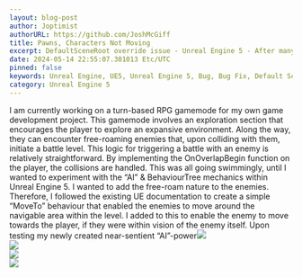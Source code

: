 ```yaml
---
layout: blog-post
author: Joptimist
authorURL: https://github.com/JoshMcGiff
title: Pawns, Characters Not Moving
excerpt: DefaultSceneRoot override issue - Unreal Engine 5 - After many painstaking hours of debugging, we discovered that DefaultSceneRoot can be the ROOT of all evil… **badum tss**
date: 2024-05-14 22:55:07.301013 Etc/UTC
pinned: false
keywords: Unreal Engine, UE5, Unreal Engine 5, Bug, Bug Fix, Default Scene Root
category: Unreal Engine 5
---
```

I am currently working on a turn-based RPG gamemode for my own game development project.
This gamemode involves an exploration section that encourages the player to explore an
expansive environment. Along the way, they can encounter free-roaming enemies that, upon
colliding with them, initiate a battle level. This logic for triggering a battle with an enemy is
relatively straightforward. By implementing the OnOverlapBegin function on the player, the
collisions are handled.
This was all going swimmingly, until I wanted to experiment with the “AI” & BehaviourTree
mechanics within Unreal Engine 5. I wanted to add the free-roam nature to the enemies.
Therefore, I followed the existing UE documentation to create a simple “MoveTo” behaviour that
enabled the enemies to move around the navigable area within the level. I added to this to
enable the enemy to move towards the player, if they were within vision of the enemy itself.
Upon testing my newly created near-sentient “AI”-power<img src='{{ site.baseurl }}/3499608151781539851715744961475638-0.gif'/><br><img src='{{ site.baseurl }}/3499608151781539851715744961475638-2.gif'/><br><img src='{{ site.baseurl }}/3499608151781539851715744961475638-1.png'/><br><img src='{{ site.baseurl }}/3499608151781539851715744961475638-3.png'/>
